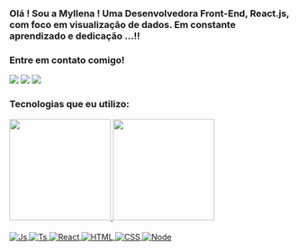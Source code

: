 ### Olá ! Sou a Myllena ! Uma Desenvolvedora Front-End,  React.js, com foco em visualização de dados. Em constante aprendizado e dedicação ...!!

### Entre em contato comigo!
<div> 
  <a href="https://www.instagram.com/myllena.slucena/" target="_blank"><img src="https://img.shields.io/badge/-Instagram-%23E4405F?style=for-the-badge&logo=instagram&logoColor=white" target="_blank"></a>
  <a href = "mailto:karensantana278@gmail.com"><img src="https://img.shields.io/badge/-Gmail-%23333?style=for-the-badge&logo=gmail&logoColor=white" target="_blank"></a>
  <a href="https://www.linkedin.com/in/myllenalucena/" target="_blank"><img src="https://img.shields.io/badge/-LinkedIn-%230077B5?style=for-the-badge&logo=linkedin&logoColor=white" target="_blank"></a> 
</div>

### Tecnologias que eu utilizo:

<div >
  <a href="https://github.com/karensantana278">
  <img height="180em" src="https://github-readme-stats.vercel.app/api?username=karensantana278&show_icons=true&theme=midnight-purple&include_all_commits=true&count_private=true"/>
  <img height="180em" src="https://github-readme-stats.vercel.app/api/top-langs/?username=karensantana278&layout=compact&langs_count=7&theme=midnight-purple"/>
</div>
  

<div style="display: inline_block"><br>
  <img align="center" alt="Js" src="https://img.shields.io/badge/JavaScript-F7DF1E?style=for-the-badge&logo=javascript&logoColor=black">
  <img align="center" alt="Ts"  src="https://img.shields.io/badge/TypeScript-007ACC?style=for-the-badge&logo=typescript&logoColor=white">
  <img align="center" alt="React" src="https://img.shields.io/badge/React-20232A?style=for-the-badge&logo=react&logoColor=61DAFB">
  <img align="center" alt="HTML"  src="https://img.shields.io/badge/HTML5-E34F26?style=for-the-badge&logo=html5&logoColor=white">
  <img align="center" alt="CSS" src="https://img.shields.io/badge/CSS3-1572B6?style=for-the-badge&logo=css3&logoColor=white">
  <img align="center" alt="Node"  src="https://img.shields.io/badge/Node.js-43853D?style=for-the-badge&logo=node.js&logoColor=white">
  
  
</div>
  

  
  
